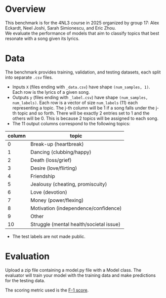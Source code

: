 # Overview
This benchmark is for the 4NL3 course in 2025 organized by group 17: Alex Eckardt, Neel Joshi, Sarah Simionescu, and Eric Zhou.  
We evaluate the performance of models that aim to classify topics that best resonate with a song given its lyrics. 

# Data
The benchmark provides training, validation, and testing datasets, each split into separate `.csv` files.
- Inputs `X` (files ending with `_data.csv`) have shape `(num_samples, 1)`. Each row is the lyrics of a given song. 
- Outputs `y` (files ending with `_label.csv`) have shape `(num_samples, num_labels)`. Each row is a vector of size `num_labels` (11) each representing a topic. The j-th column will be 1 if a song falls under the j-th topic and so forth. There will be exactly 2 entries set to 1 and the others will be 0. This is because 2 topics will be assigned to each song.
- The 11 output columns correspond to the following topics: 

| column | topic |
|---|---|
| 0 | Break-up (heartbreak) |
| 1 | Dancing (clubbing/happy) |
| 2 | Death (loss/grief) |
| 3 | Desire (love/flirting) |
| 4 | Friendship |
| 5 | Jealousy (cheating, promiscuity) |
| 6 | Love (devotion) |
| 7 | Money (power/flexing) |
| 8 | Motivation (independence/confidence) |
| 9 | Other |
| 10| Struggle (mental health/societal issue) |

- The test labels are not made public. 

# Evaluation
Upload a zip file containing a model.py file with a Model class. The evaluator will train your model with the 
training data and make predictions for the testing data. 

The scoring metric used is the [F-1 score](https://scikit-learn.org/stable/modules/generated/sklearn.metrics.f1_score.html).
